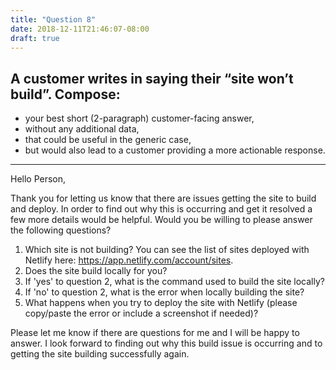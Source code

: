 ```yaml
---
title: "Question 8"
date: 2018-12-11T21:46:07-08:00
draft: true
---
```


## A customer writes in saying their “site won’t build”.  Compose:

- your best short (2-paragraph) customer-facing answer,
- without any additional data,
- that could be useful in the generic case,
- but would also lead to a customer providing a more actionable response.

___
Hello Person,

Thank you for letting us know that there are issues getting the site to build and deploy. In order to find out why this is occurring and get it resolved a few more details would be helpful. Would you be willing to please answer the following questions?

1. Which site is not building? You can see the list of sites deployed with Netlify here: https://app.netlify.com/account/sites.
2. Does the site build locally for you?
3. If 'yes' to question 2, what is the command used to build the site locally?
4. If 'no' to question 2, what is the error when locally building the site?
5. What happens when you try to deploy the site with Netlify (please copy/paste the error or include a screenshot if needed)?

Please let me know if there are questions for me and I will be happy to answer. I look forward to finding out why this build issue is occurring and to getting the site building successfully again.

<signature here>
